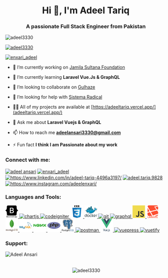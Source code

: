<h1 align="center">Hi 👋, I'm Adeel Tariq</h1>
<h3 align="center">A passionate Full Stack Engineer from Pakistan</h3>

<p align="left"> <img src="https://komarev.com/ghpvc/?username=adeel3330&label=Profile%20views&color=0e75b6&style=flat" alt="adeel3330" /> </p>

<p align="left"> <a href="https://github.com/ryo-ma/github-profile-trophy"><img src="https://github-profile-trophy.vercel.app/?username=adeel3330" alt="adeel3330" /></a> </p>

<p align="left"> <a href="https://twitter.com/enxari_adeel" target="blank"><img src="https://img.shields.io/twitter/follow/enxari_adeel?logo=twitter&style=for-the-badge" alt="enxari_adeel" /></a> </p>

- 🔭 I’m currently working on [Jamila Sultana Foundation](https://app.jsf.com.pk)

- 🌱 I’m currently learning **Laravel Vue.Js & GraphQL**

- 👯 I’m looking to collaborate on [Gulhaze](https://gulhaze.com)

- 🤝 I’m looking for help with [Sistema Radical](https://sistemaradical.com)

- 👨‍💻 All of my projects are available at [https://adeeltariq.vercel.app/](adeeltariq.vercel.app/)

- 💬 Ask me about **Laravel Vuejs & GraphQL**

- 📫 How to reach me **adeelansari3330@gmail.com**

- ⚡ Fun fact **I think I am Passionate about my work**

<h3 align="left">Connect with me:</h3>
<p align="left">
<a href="https://dev.to/adeelansari" target="blank"><img align="center" src="https://raw.githubusercontent.com/rahuldkjain/github-profile-readme-generator/master/src/images/icons/Social/devto.svg" alt="adeel ansari" height="30" width="40" /></a>
<a href="https://twitter.com/enxari_adeel" target="blank"><img align="center" src="https://raw.githubusercontent.com/rahuldkjain/github-profile-readme-generator/master/src/images/icons/Social/twitter.svg" alt="enxari_adeel" height="30" width="40" /></a>
<a href="https://linkedin.com/in/https://www.linkedin.com/in/adeel-tariq-4496a3197/" target="blank"><img align="center" src="https://raw.githubusercontent.com/rahuldkjain/github-profile-readme-generator/master/src/images/icons/Social/linked-in-alt.svg" alt="https://www.linkedin.com/in/adeel-tariq-4496a3197/" height="30" width="40" /></a>
<a href="https://fb.com/adeel.tariq.9828" target="blank"><img align="center" src="https://raw.githubusercontent.com/rahuldkjain/github-profile-readme-generator/master/src/images/icons/Social/facebook.svg" alt="adeel.tariq.9828" height="30" width="40" /></a>
<a href="https://instagram.com/https://www.instagram.com/adeelenxari/" target="blank"><img align="center" src="https://raw.githubusercontent.com/rahuldkjain/github-profile-readme-generator/master/src/images/icons/Social/instagram.svg" alt="https://www.instagram.com/adeelenxari/" height="30" width="40" /></a>
</p>

<h3 align="left">Languages and Tools:</h3>
<p align="left"> <a href="https://getbootstrap.com" target="_blank" rel="noreferrer"> <img src="https://raw.githubusercontent.com/devicons/devicon/master/icons/bootstrap/bootstrap-plain-wordmark.svg" alt="bootstrap" width="40" height="40"/> </a> <a href="https://www.chartjs.org" target="_blank" rel="noreferrer"> <img src="https://www.chartjs.org/media/logo-title.svg" alt="chartjs" width="40" height="40"/> </a> <a href="https://codeigniter.com" target="_blank" rel="noreferrer"> <img src="https://cdn.worldvectorlogo.com/logos/codeigniter.svg" alt="codeigniter" width="40" height="40"/> </a> <a href="https://www.w3schools.com/css/" target="_blank" rel="noreferrer"> <img src="https://raw.githubusercontent.com/devicons/devicon/master/icons/css3/css3-original-wordmark.svg" alt="css3" width="40" height="40"/> </a> <a href="https://www.docker.com/" target="_blank" rel="noreferrer"> <img src="https://raw.githubusercontent.com/devicons/devicon/master/icons/docker/docker-original-wordmark.svg" alt="docker" width="40" height="40"/> </a> <a href="https://git-scm.com/" target="_blank" rel="noreferrer"> <img src="https://www.vectorlogo.zone/logos/git-scm/git-scm-icon.svg" alt="git" width="40" height="40"/> </a> <a href="https://graphql.org" target="_blank" rel="noreferrer"> <img src="https://www.vectorlogo.zone/logos/graphql/graphql-icon.svg" alt="graphql" width="40" height="40"/> </a> <a href="https://developer.mozilla.org/en-US/docs/Web/JavaScript" target="_blank" rel="noreferrer"> <img src="https://raw.githubusercontent.com/devicons/devicon/master/icons/javascript/javascript-original.svg" alt="javascript" width="40" height="40"/> </a> <a href="https://laravel.com/" target="_blank" rel="noreferrer"> <img src="https://raw.githubusercontent.com/devicons/devicon/master/icons/laravel/laravel-plain-wordmark.svg" alt="laravel" width="40" height="40"/> </a> <a href="https://www.mongodb.com/" target="_blank" rel="noreferrer"> <img src="https://raw.githubusercontent.com/devicons/devicon/master/icons/mongodb/mongodb-original-wordmark.svg" alt="mongodb" width="40" height="40"/> </a> <a href="https://www.mysql.com/" target="_blank" rel="noreferrer"> <img src="https://raw.githubusercontent.com/devicons/devicon/master/icons/mysql/mysql-original-wordmark.svg" alt="mysql" width="40" height="40"/> </a> <a href="https://www.nginx.com" target="_blank" rel="noreferrer"> <img src="https://raw.githubusercontent.com/devicons/devicon/master/icons/nginx/nginx-original.svg" alt="nginx" width="40" height="40"/> </a> <a href="https://www.php.net" target="_blank" rel="noreferrer"> <img src="https://raw.githubusercontent.com/devicons/devicon/master/icons/php/php-original.svg" alt="php" width="40" height="40"/> </a> <a href="https://www.postgresql.org" target="_blank" rel="noreferrer"> <img src="https://raw.githubusercontent.com/devicons/devicon/master/icons/postgresql/postgresql-original-wordmark.svg" alt="postgresql" width="40" height="40"/> </a> <a href="https://postman.com" target="_blank" rel="noreferrer"> <img src="https://www.vectorlogo.zone/logos/getpostman/getpostman-icon.svg" alt="postman" width="40" height="40"/> </a> <a href="https://vuejs.org/" target="_blank" rel="noreferrer"> <img src="https://raw.githubusercontent.com/devicons/devicon/master/icons/vuejs/vuejs-original-wordmark.svg" alt="vuejs" width="40" height="40"/> </a> <a href="https://vuepress.vuejs.org/" target="_blank" rel="noreferrer"> <img src="https://raw.githubusercontent.com/AliasIO/wappalyzer/master/src/drivers/webextension/images/icons/VuePress.svg" alt="vuepress" width="40" height="40"/> </a> <a href="https://vuetifyjs.com/en/" target="_blank" rel="noreferrer"> <img src="https://bestofjs.org/logos/vuetify.svg" alt="vuetify" width="40" height="40"/> </a> </p>

<h3 align="left">Support:</h3>
<p><a href="https://www.buymeacoffee.com/Adeelansari"> <img align="left" src="https://cdn.buymeacoffee.com/buttons/v2/default-yellow.png" height="50" width="210" alt="Adeel Ansari" /></a></p><br><br>

<p><img align="center" src="https://github-readme-stats.vercel.app/api/top-langs?username=adeel3330&show_icons=true&locale=en&layout=compact" alt="adeel3330" /></p>
